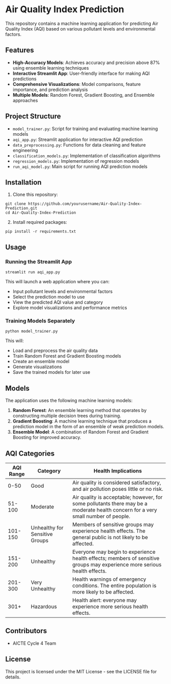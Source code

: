 # Air Quality Index Prediction

This repository contains a machine learning application for predicting Air Quality Index (AQI) based on various pollutant levels and environmental factors.

## Features

- **High-Accuracy Models**: Achieves accuracy and precision above 87% using ensemble learning techniques
- **Interactive Streamlit App**: User-friendly interface for making AQI predictions
- **Comprehensive Visualizations**: Model comparisons, feature importance, and prediction analysis
- **Multiple Models**: Random Forest, Gradient Boosting, and Ensemble approaches

## Project Structure

- `model_trainer.py`: Script for training and evaluating machine learning models
- `aqi_app.py`: Streamlit application for interactive AQI prediction
- `data_preprocessing.py`: Functions for data cleaning and feature engineering
- `classification_models.py`: Implementation of classification algorithms
- `regression_models.py`: Implementation of regression models
- `run_aqi_model.py`: Main script for running AQI prediction models

## Installation

1. Clone this repository:
```
git clone https://github.com/yourusername/Air-Quality-Index-Prediction.git
cd Air-Quality-Index-Prediction
```

2. Install required packages:
```
pip install -r requirements.txt
```

## Usage

### Running the Streamlit App

```
streamlit run aqi_app.py
```

This will launch a web application where you can:
- Input pollutant levels and environmental factors
- Select the prediction model to use
- View the predicted AQI value and category
- Explore model visualizations and performance metrics

### Training Models Separately

```
python model_trainer.py
```

This will:
- Load and preprocess the air quality data
- Train Random Forest and Gradient Boosting models
- Create an ensemble model
- Generate visualizations
- Save the trained models for later use

## Models

The application uses the following machine learning models:

1. **Random Forest**: An ensemble learning method that operates by constructing multiple decision trees during training.
2. **Gradient Boosting**: A machine learning technique that produces a prediction model in the form of an ensemble of weak prediction models.
3. **Ensemble Model**: A combination of Random Forest and Gradient Boosting for improved accuracy.

## AQI Categories

| AQI Range | Category | Health Implications |
|-----------|----------|---------------------|
| 0-50 | Good | Air quality is considered satisfactory, and air pollution poses little or no risk. |
| 51-100 | Moderate | Air quality is acceptable; however, for some pollutants there may be a moderate health concern for a very small number of people. |
| 101-150 | Unhealthy for Sensitive Groups | Members of sensitive groups may experience health effects. The general public is not likely to be affected. |
| 151-200 | Unhealthy | Everyone may begin to experience health effects; members of sensitive groups may experience more serious health effects. |
| 201-300 | Very Unhealthy | Health warnings of emergency conditions. The entire population is more likely to be affected. |
| 301+ | Hazardous | Health alert: everyone may experience more serious health effects. |

## Contributors

- AICTE Cycle 4 Team

## License

This project is licensed under the MIT License - see the LICENSE file for details.
